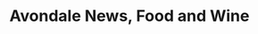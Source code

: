 ---
title: "Avondale News, Food and Wine"
url: /kettering/avondale-news-food-and-wine/
shop: Lebensmittel
---